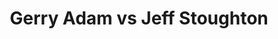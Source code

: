 ---
title: Gerry Adam vs Jeff Stoughton
player1:
  name: Adam, Gerry
  percent: 83
  wins: 2
  losses: 0
player2:
  name: Stoughton, Jeff
  percent: 94
  wins: 0
  losses: 2
games:
- player1:
    team: SK
    position: Third
    percent: 79
    win: 1
    loss: 0
  player2:
    team: MB
    position: Fourth
    percent: 91
    win: 0
    loss: 1
  event: Brier
  year: 1999
  draw: Round Robin(12)
  score: SK 7 - MB 6
- player1:
    team: SK
    position: Second
    percent: 88
    win: 1
    loss: 0
  player2:
    team: MB
    position: Fourth
    percent: 96
    win: 0
    loss: 1
  event: Brier
  year: 2007
  draw: Round Robin(12)
  score: SK 10 - MB 7
- player1:
    team: SIMM
    position: Third
    percent: 85
    win: 0
    loss: 1
  player2:
    team: STOU
    position: Fourth
    percent: 82
    win: 1
    loss: 0
  event: Trials (Men)
  year: 2009
  draw: Round Robin(7)
  score: SIMM 7 - STOU 8
---